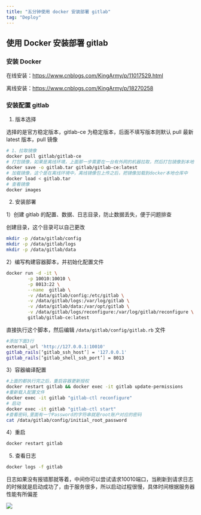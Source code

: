 ```yaml
---
title: "五分钟使用 docker 安装部署 gitlab"
tag: "Deploy"
---
```


## 使用 Docker 安装部署 gitlab

### 安装 Docker

在线安装：https://www.cnblogs.com/KingArmy/p/11017529.html

离线安装：https://www.cnblogs.com/KingArmy/p/18270258

### 安装配置 gitlab

1. 版本选择

选择的是官方稳定版本，gitlab-ce 为稳定版本，后面不填写版本则默认 pull 最新 latest 版本，pull 镜像

```sh
# 1、拉取镜像
docker pull gitlab/gitlab-ce
# 打包镜像，如果是离线环境，上面那一步需要在一台有外网的机器拉取，然后打包镜像到本地
docker save -o gitlab.tar gitlab/gitlab-ce:latest
# 加载镜像，这个是在离线环境中，离线镜像包上传之后，把镜像加载到docker本地仓库中
docker load < gitlab.tar
# 查看镜像
docker images
```

2. 安装部署

1）创建 gitlab 的配置、数据、日志目录，防止数据丢失，便于问题排查

创建目录，这个目录可以自己更改

```sh
mkdir -p /data/gitlab/config
mkdir -p /data/gitlab/logs
mkdir -p /data/gitlab/data
```

2）编写构建容器脚本，并初始化配置文件

```sh
docker run -d -it \
        -p 10010:10010 \
        -p 8013:22 \
        --name  gitlab \
        -v /data/gitlab/config:/etc/gitlab \
        -v /data/gitlab/logs:/var/log/gitlab \
        -v /data/gitlab/data:/var/opt/gitlab \
        -v /data/gitlab/logs/reconfigure:/var/log/gitlab/reconfigure \
        gitlab/gitlab-ce:latest
```

直接执行这个脚本，然后编辑 `/data/gitlab/config/gitlab.rb` 文件

```sh
#添加下面3行
external_url 'http://127.0.0.1:10010'
gitlab_rails[‘gitlab_ssh_host’] = '127.0.0.1'
gitlab_rails[‘gitlab_shell_ssh_port’] = 8013
```

3）容器编译配置

```sh
#上面的都执行完之后，重启容器更新授权
docker restart gitlab && docker exec -it gitlab update-permissions
#重新载入配置文件
docker exec -it gitlab "gitlab-ctl reconfigure"
# 启动
docker exec -it gitlab "gitlab-ctl start"
#查看密码,里面有一个Password的字符串就是root账户对应的密码
cat /data/gitlab/config/initial_root_password
```

4）重启

```sh
docker restart gitlab
```

5. 查看日志

```sh
docker logs -f gitlab
```

日志如果没有报错那就等着，中间你可以尝试请求10010端口，当刷新到请求日志的时候就是启动成功了，由于服务很多，所以启动过程很慢，具体时间根据服务器性能有所偏差

<img src="../imgs/84/06.webp" />